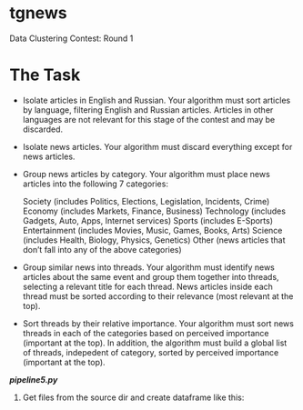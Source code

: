 # tgnews
Data Clustering Contest: Round 1 

The Task
========


- Isolate articles in English and Russian. Your algorithm must sort articles by language, filtering English and Russian articles. Articles in other languages are not relevant for this stage of the contest and may be discarded.

- Isolate news articles. Your algorithm must discard everything except for news articles.

- Group news articles by category. Your algorithm must place news articles into the following 7 categories:

  Society (includes Politics, Elections, Legislation, Incidents, Crime)
  Economy (includes Markets, Finance, Business)
  Technology (includes Gadgets, Auto, Apps, Internet services)
  Sports (includes E-Sports)
  Entertainment (includes Movies, Music, Games, Books, Arts)
  Science (includes Health, Biology, Physics, Genetics)
  Other (news articles that don’t fall into any of the above categories)
- Group similar news into threads. Your algorithm must identify news articles about the same event and group them together into threads, selecting a relevant title for each thread. News articles inside each thread must be sorted according to their relevance (most relevant at the top).

- Sort threads by their relative importance. Your algorithm must sort news threads in each of the categories based on perceived importance (important at the top). In addition, the algorithm must build a global list of threads, indepedent of category, sorted by perceived importance (important at the top).

***pipeline5.py***
1. Get files from the source dir and create dataframe like this:
    
